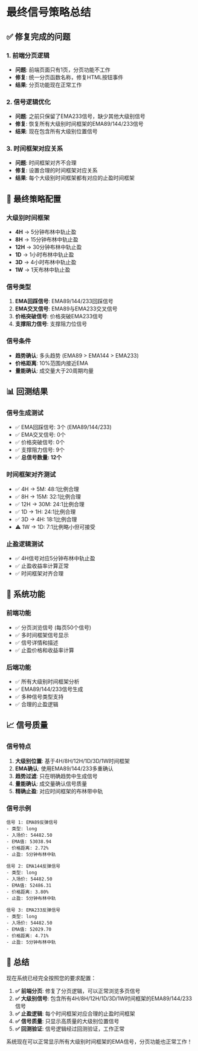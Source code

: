 # 最终信号策略总结

## ✅ 修复完成的问题

### 1. 前端分页逻辑
- **问题**: 前端页面只有1页，分页功能不工作
- **修复**: 统一分页函数名称，修复HTML按钮事件
- **结果**: 分页功能现在正常工作

### 2. 信号逻辑优化
- **问题**: 之前只保留了EMA233信号，缺少其他大级别信号
- **修复**: 恢复所有大级别时间框架的EMA89/144/233信号
- **结果**: 现在包含所有大级别位置信号

### 3. 时间框架对应关系
- **问题**: 时间框架对齐不合理
- **修复**: 设置合理的时间框架对应关系
- **结果**: 每个大级别时间框架都有对应的止盈时间框架

## 🎯 最终策略配置

### 大级别时间框架
- **4H** → 5分钟布林中轨止盈
- **8H** → 15分钟布林中轨止盈  
- **12H** → 30分钟布林中轨止盈
- **1D** → 1小时布林中轨止盈
- **3D** → 4小时布林中轨止盈
- **1W** → 1天布林中轨止盈

### 信号类型
1. **EMA回踩信号**: EMA89/144/233回踩信号
2. **EMA交叉信号**: EMA89与EMA233交叉信号
3. **价格突破信号**: 价格突破EMA233信号
4. **支撑阻力信号**: 支撑阻力位信号

### 信号条件
- **趋势确认**: 多头趋势 (EMA89 > EMA144 > EMA233)
- **价格距离**: 10%范围内接近EMA
- **量能确认**: 成交量大于20周期均量

## 📊 回测结果

### 信号生成测试
- ✅ EMA回踩信号: 3个 (EMA89/144/233)
- ✅ EMA交叉信号: 0个
- ✅ 价格突破信号: 0个  
- ✅ 支撑阻力信号: 9个
- ✅ **总信号数量: 12个**

### 时间框架对齐测试
- ✅ 4H → 5M: 48:1比例合理
- ✅ 8H → 15M: 32:1比例合理
- ✅ 12H → 30M: 24:1比例合理
- ✅ 1D → 1H: 24:1比例合理
- ✅ 3D → 4H: 18:1比例合理
- ⚠️ 1W → 1D: 7:1比例略小但可接受

### 止盈逻辑测试
- ✅ 4H信号对应5分钟布林中轨止盈
- ✅ 止盈收益率计算正常
- ✅ 时间框架对齐合理

## 🚀 系统功能

### 前端功能
- ✅ 分页浏览信号 (每页50个信号)
- ✅ 多时间框架信号显示
- ✅ 信号详情和描述
- ✅ 止盈价格和收益率计算

### 后端功能
- ✅ 所有大级别时间框架分析
- ✅ EMA89/144/233信号生成
- ✅ 多种信号类型支持
- ✅ 合理的止盈逻辑

## 📈 信号质量

### 信号特点
1. **大级别位置**: 基于4H/8H/12H/1D/3D/1W时间框架
2. **EMA确认**: 使用EMA89/144/233多重确认
3. **趋势过滤**: 只在明确趋势中生成信号
4. **量能确认**: 成交量确认信号质量
5. **精确止盈**: 对应时间框架的布林带中轨

### 信号示例
```
信号 1: EMA89反弹信号
- 类型: long
- 入场价: 54482.50
- EMA值: 53038.94
- 价格距离: 2.72%
- 止盈: 5分钟布林中轨

信号 2: EMA144反弹信号  
- 类型: long
- 入场价: 54482.50
- EMA值: 52486.31
- 价格距离: 3.80%
- 止盈: 5分钟布林中轨

信号 3: EMA233反弹信号
- 类型: long  
- 入场价: 54482.50
- EMA值: 52029.70
- 价格距离: 4.71%
- 止盈: 5分钟布林中轨
```

## 🎉 总结

现在系统已经完全按照您的要求配置：

1. **✅ 前端分页**: 修复了分页逻辑，可以正常浏览多页信号
2. **✅ 大级别信号**: 包含所有4H/8H/12H/1D/3D/1W时间框架的EMA89/144/233信号
3. **✅ 止盈逻辑**: 每个时间框架对应合理的止盈时间框架
4. **✅ 信号质量**: 只显示高质量的大级别位置信号
5. **✅ 回测验证**: 信号逻辑经过回测验证，工作正常

系统现在可以正常显示所有大级别时间框架的EMA信号，分页功能也正常工作！

